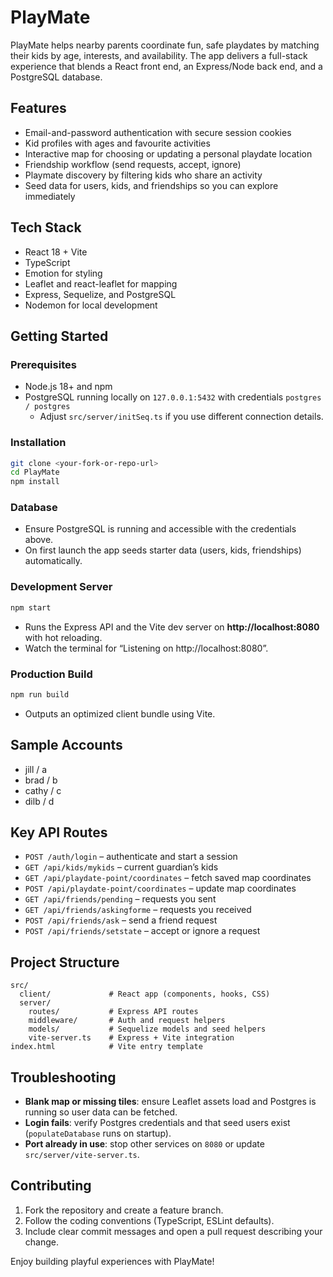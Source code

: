 # PlayMate

PlayMate helps nearby parents coordinate fun, safe playdates by matching their kids by age, interests, and availability. The app delivers a full-stack experience that blends a React front end, an Express/Node back end, and a PostgreSQL database.

## Features
- Email-and-password authentication with secure session cookies
- Kid profiles with ages and favourite activities
- Interactive map for choosing or updating a personal playdate location
- Friendship workflow (send requests, accept, ignore)
- Playmate discovery by filtering kids who share an activity
- Seed data for users, kids, and friendships so you can explore immediately

## Tech Stack
- React 18 + Vite
- TypeScript
- Emotion for styling
- Leaflet and react-leaflet for mapping
- Express, Sequelize, and PostgreSQL
- Nodemon for local development

## Getting Started

### Prerequisites
- Node.js 18+ and npm
- PostgreSQL running locally on `127.0.0.1:5432` with credentials `postgres / postgres`
  - Adjust `src/server/initSeq.ts` if you use different connection details.

### Installation
```bash
git clone <your-fork-or-repo-url>
cd PlayMate
npm install
```

### Database
- Ensure PostgreSQL is running and accessible with the credentials above.
- On first launch the app seeds starter data (users, kids, friendships) automatically.

### Development Server
```bash
npm start
```
- Runs the Express API and the Vite dev server on **http://localhost:8080** with hot reloading.
- Watch the terminal for “Listening on http://localhost:8080”.

### Production Build
```bash
npm run build
```
- Outputs an optimized client bundle using Vite.

## Sample Accounts
- jill / a
- brad / b
- cathy / c
- dilb / d

## Key API Routes
- `POST /auth/login` – authenticate and start a session
- `GET /api/kids/mykids` – current guardian’s kids
- `GET /api/playdate-point/coordinates` – fetch saved map coordinates
- `POST /api/playdate-point/coordinates` – update map coordinates
- `GET /api/friends/pending` – requests you sent
- `GET /api/friends/askingforme` – requests you received
- `POST /api/friends/ask` – send a friend request
- `POST /api/friends/setstate` – accept or ignore a request

## Project Structure
```
src/
  client/             # React app (components, hooks, CSS)
  server/
    routes/           # Express API routes
    middleware/       # Auth and request helpers
    models/           # Sequelize models and seed helpers
    vite-server.ts    # Express + Vite integration
index.html            # Vite entry template
```

## Troubleshooting
- **Blank map or missing tiles**: ensure Leaflet assets load and Postgres is running so user data can be fetched.
- **Login fails**: verify Postgres credentials and that seed users exist (`populateDatabase` runs on startup).
- **Port already in use**: stop other services on `8080` or update `src/server/vite-server.ts`.

## Contributing
1. Fork the repository and create a feature branch.
2. Follow the coding conventions (TypeScript, ESLint defaults).
3. Include clear commit messages and open a pull request describing your change.

Enjoy building playful experiences with PlayMate!
